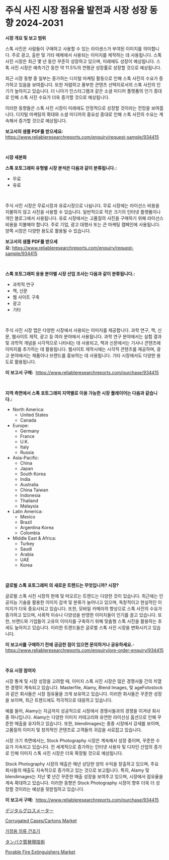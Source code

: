 <p><h1>주식 사진 시장 점유율 발전과 시장 성장 동향 2024-2031</h1></p><p><strong>시장 개요 및 보고 범위</strong></p>
<p><p>스톡 사진은 사람들이 구매하고 사용할 수 있는 라이센스가 부여된 이미지를 의미합니다. 주로 광고, 출판 및 기타 매체에서 사용되는 이미지를 제작하는 데 사용됩니다. 스톡 사진 시장은 최근 몇 년 동안 꾸준히 성장하고 있으며, 미래에도 성장이 예상됩니다. 스톡 사진 시장은 예측기간 동안 약 11.5%의 연평균 성장률로 성장할 것으로 예상됩니다. </p><p>최근 시장 동향 중 일부는 증가하는 디지털 마케팅 활동으로 인해 스톡 사진의 수요가 증가하고 있음을 보여줍니다. 또한 저렴하고 풍부한 콘텐츠 선택지로서의 스톡 사진의 인기가 높아지고 있습니다. 더 나아가 인스타그램과 같은 소셜 미디어 플랫폼의 인기 증대로 인해 스톡 사진 수요가 더욱 증가할 것으로 예상됩니다.</p><p>이러한 동향들은 스톡 사진 시장이 미래에도 안정적으로 성장할 것이라는 전망을 보여줍니다. 디지털 마케팅의 확대와 소셜 미디어의 중요성 증대로 인해 스톡 사진의 수요는 계속해서 증가할 것으로 예상됩니다.</p></p>
<p><strong>보고서의 샘플 PDF를 받으세요:</strong> <a href="https://www.reliableresearchreports.com/enquiry/request-sample/934415">https://www.reliableresearchreports.com/enquiry/request-sample/934415</a></p>
<p>&nbsp;</p>
<p><strong>시장 세분화</strong></p>
<p><strong>스톡 포토그래피 유형별 시장 분석은 다음과 같이 분류됩니다.:</strong></p>
<p><ul><li>무료</li><li>유료</li></ul></p>
<p>&nbsp;</p>
<p><p>주식 사진 시장은 무료시장과 유료시장으로 나뉩니다. 무료 시장에는 라이선스 비용을 지불하지 않고 사진을 사용할 수 있습니다. 일반적으로 작은 크기의 인터넷 플랫폼이나 개인 블로그에서 사용됩니다. 유료 시장에서는 고품질의 사진을 구매하기 위해 라이선스 비용을 지불해야 합니다. 주로 기업, 광고 대행사 또는 큰 마케팅 캠페인에 사용됩니다. 양쪽 시장은 다양한 용도로 활용될 수 있습니다.</p></p>
<p><strong>보고서의 샘플 PDF를 받으세요:</strong>&nbsp;<a href="https://www.reliableresearchreports.com/enquiry/request-sample/934415">https://www.reliableresearchreports.com/enquiry/request-sample/934415</a></p>
<p>&nbsp;</p>
<p><strong> 스톡 포토그래피 응용 분야별 시장 산업 조사는 다음과 같이 분류됩니다.:</strong></p>
<p><ul><li>과학적 연구</li><li>책, 신문</li><li>웹 사이트 구축</li><li>광고</li><li>기타</li></ul></p>
<p>&nbsp;</p>
<p><p>주식 사진 시장 앱은 다양한 시장에서 사용되는 이미지를 제공합니다. 과학 연구, 책, 신문, 웹사이트 제작, 광고 등 여러 분야에서 사용됩니다. 과학 연구 분야에서는 실험 결과 및 과학적 개념을 시각적으로 나타내는 데 사용되고, 책과 신문에서는 기사나 콘텐츠에 이미지를 추가하는 데 활용됩니다. 웹사이트 제작시에는 시각적 콘텐츠를 제공하며, 광고 분야에서는 제품이나 브랜드를 홍보하는 데 사용됩니다. 기타 시장에서도 다양한 용도로 활용됩니다.</p></p>
<p><strong>이 보고서 구매:</strong>&nbsp; <a href="https://www.reliableresearchreports.com/purchase/934415">https://www.reliableresearchreports.com/purchase/934415</a></p>
<p>&nbsp;</p>
<p><strong>지역 측면에서 스톡 포토그래피 지역별로 이용 가능한 시장 플레이어는 다음과 같습니다.:</strong></p>
<p><ul>
    <li>
        North America:
        <ul>
            <li>United States</li>
            <li>Canada</li>
        </ul>
    </li>
    <li>
        Europe:
        <ul>
            <li>Germany</li>
            <li>France</li>
            <li>U.K.</li>
            <li>Italy</li>
            <li>Russia</li>
        </ul>
    </li>
    <li>
        Asia-Pacific:
        <ul>
            <li>China</li>
            <li>Japan</li>
            <li>South Korea</li>
            <li>India</li>
            <li>Australia</li>
            <li>China Taiwan</li>
            <li>Indonesia</li>
            <li>Thailand</li>
            <li>Malaysia</li>
        </ul>
    </li>
    <li>
        Latin America:
        <ul>
            <li>Mexico</li>
            <li>Brazil</li>
            <li>Argentina Korea</li>
            <li>Colombia</li>
        </ul>
    </li>
    <li>
        Middle East & Africa:
        <ul>
            <li>Turkey</li>
            <li>Saudi</li>
            <li>Arabia</li>
            <li>UAE</li>
            <li>Korea</li>
        </ul>
    </li>
    </ul></p>
<p>&nbsp;</p>
<p><strong>글로벌 스톡 포토그래피 의 새로운 트렌드는 무엇입니까? 시장?</strong></p>
<p><p>글로벌 스톡 사진 시장의 현재 및 떠오르는 트렌드는 다양한 것이 있습니다. 최근에는 인공지능 기술을 활용한 이미지 검색 및 분류가 늘어나고 있으며, 독창적이고 현실적인 이미지가 더욱 중요시되고 있습니다. 또한, 모바일 카메라의 향상으로 스톡 사진의 수요가 증가하고 있으며, 사회적 이슈나 다양성을 반영한 이미지들이 인기를 끌고 있습니다. 또한, 브랜드와 기업들이 고유의 이미지를 구축하기 위해 맞춤형 스톡 사진을 활용하는 추세도 높아지고 있습니다. 이러한 트렌드들은 글로벌 스톡 사진 시장을 변화시키고 있습니다.</p></p>
<p><strong>이 보고서를 구매하기 전에 궁금한 점이 있으면 문의하거나 공유하세요.</strong>- <a href="https://www.reliableresearchreports.com/enquiry/pre-order-enquiry/934415">https://www.reliableresearchreports.com/enquiry/pre-order-enquiry/934415</a></p>
<p>&nbsp;</p>
<p><strong>주요 시장 참여자</strong></p>
<p><p>시장 통계 및 시장 성장을 고려할 때, 이미지 스톡 사진 시장은 많은 경쟁사들 간의 치열한 경쟁이 계속되고 있습니다. Masterfile, Alamy, Blend Images, 및 ageFotostock과 같은 회사들은 시장 점유율을 크게 보유하고 있습니다. 이러한 회사들은 꾸준한 성장을 보이며, 최근 트렌드에도 적극적으로 대응하고 있습니다.</p><p>예를 들어, Alamy는 지금까지 성공적으로 시장에서 경쟁사들과의 경쟁을 이겨낸 회사 중 하나입니다. Alamy는 다양한 이미지 카테고리와 유연한 라이선싱 옵션으로 인해 꾸준한 매출을 유지하고 있습니다. 또한, blendimages는 종종 시장에서 강세를 보이며, 고품질의 이미지 및 창의적인 콘텐츠로 고객들의 귀감을 사로잡고 있습니다.</p><p>시장 크기 측면에서는, Stock Photography 시장은 계속해서 성장 중이며, 꾸준한 수요가 지속되고 있습니다. 전 세계적으로 증가하는 인터넷 사용자 및 디자인 산업의 증가로 인해 이미지 스톡 사진 시장은 더욱 확장될 것으로 예상됩니다.</p><p>Stock Photography 시장의 매출은 매년 상당한 양의 수익을 창출하고 있으며, 주요 회사들의 매출도 지속적으로 증가하고 있는 것으로 보고됩니다. 특히, Alamy 및 blendimages는 지난 몇 년간 꾸준한 매출 성장을 보여주고 있으며, 시장에서 점유율을 계속 확대하고 있습니다. 이러한 동향은 Stock Photography 시장이 향후 더욱 더 성장할 것이라는 예상을 뒷받침하고 있습니다.</p></p>
<p><strong>이 보고서 구매:</strong>&nbsp;&nbsp;<a href="https://www.reliableresearchreports.com/purchase/934415">https://www.reliableresearchreports.com/purchase/934415</a></p>
<p><p><a href="https://medium.com/@giancarlo642004/%E3%83%87%E3%82%B8%E3%82%BF%E3%83%AB%E3%82%B0%E3%83%AD%E3%82%B9%E3%83%A1%E3%83%BC%E3%82%BF%E3%83%BC%E5%B8%82%E5%A0%B4%E3%81%AE%E5%B8%82%E5%A0%B4%E8%AA%BF%E6%9F%BB%E3%83%AC%E3%83%9D%E3%83%BC%E3%83%88-%E3%81%9D%E3%81%AE%E6%AD%B4%E5%8F%B2%E3%81%A82031%E5%B9%B4%E3%81%BE%E3%81%A7%E3%81%AE%E4%BA%88%E6%B8%AC-569fc1959bd4">デジタルグロスメーター</a></p><p><a href="https://confirmed-shield-e13.notion.site/Corrugated-Cases-Cartons-Market-Analysis-Examines-its-Scope-on-Growth-Opportunities-and-Forecasted--85ef5b89963c459785052445e22e4878">Corrugated Cases/Cartons Market</a></p><p><a href="https://medium.com/@darrellockm3ytan895656/%EA%B0%80%EC%A0%95%EC%9A%A9-%EC%84%B8%ED%83%81%EA%B8%B0-%EC%8B%9C%EC%9E%A5-%EA%B7%9C%EB%AA%A8%EA%B0%80-%EA%B8%80%EB%A1%9C%EB%B2%8C-%EC%82%B0%EC%97%85%EC%97%90%EC%84%9C-%EC%B5%9C%EC%A0%81%EC%9D%98-%EB%A7%88%EC%BC%80%ED%8C%85-%EC%B1%84%EB%84%90%EC%9D%84-%EB%82%98%ED%83%80%EB%83%85%EB%8B%88%EB%8B%A4-cbba8ef02ade">가정용 의류 건조기</a></p><p><a href="https://medium.com/@giancarlo642004/%E3%82%BF%E3%83%B3%E3%83%91%E3%82%AF%E8%B3%AA%E7%99%BA%E7%8F%BE%E6%8A%80%E8%A1%93%E5%B8%82%E5%A0%B4-%E5%B8%82%E5%A0%B4%E3%82%B7%E3%82%A7%E3%82%A2-%E5%B8%82%E5%A0%B4%E5%8B%95%E5%90%91-%E5%B0%86%E6%9D%A5%E3%81%AE%E6%88%90%E9%95%B7%E3%82%92%E6%8E%A2%E3%82%8B-9a72c3817579">タンパク質発現技術</a></p><p><a href="https://issuu.com/reportprime-2/docs/porable-fire-extinguishers-market-size-2030.pptx">Porable Fire Extinguishers Market</a></p></p>
